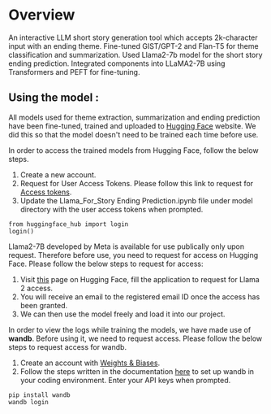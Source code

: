 # Overview
An interactive LLM short story generation tool which accepts 2k-character input with an ending theme. Fine-tuned GIST/GPT-2 and Flan-T5 
for theme classification and summarization. Used Llama2-7b model for the short story ending prediction. Integrated components into LLaMA2-7B 
using Transformers and PEFT for fine-tuning. 

## Using the model :
All models used for theme extraction, summarization and ending prediction have been fine-tuned, trained and uploaded to [Hugging Face](https://huggingface.co) website. We did this so that the model doesn't need to be trained each time before use.

In order to access the trained models from Hugging Face, follow the below steps.
1. Create a new account.
2. Request for User Access Tokens. Please follow this link to request for [Access tokens](https://huggingface.co/docs/hub/en/security-tokens).
3. Update the Llama_For_Story Ending Prediction.ipynb file under model directory with the user access tokens when prompted.

```
from huggingface_hub import login
login()
```
Llama2-7B developed by Meta is available for use publically only upon request. Therefore before use, you need to request for access on Hugging Face. 
Please follow the below steps to request for access: 
1. Visit [this](https://huggingface.co/meta-llama/Llama-2-7b) page on Hugging Face, fill the application to request for Llama 2 access.
2. You will receive an email to the registered email ID once the access has been granted.
3. We can then use the model freely and load it into our project.

In order to view the logs while training the models, we have made use of **wandb**. Before using it, we need to request access. 
Please follow the below steps to request access for wandb.
1. Create an account with [Weights & Biases](https://wandb.ai/site).
2. Follow the steps written in the documentation [here](https://docs.wandb.ai/quickstart) to set up wandb in your coding environment. Enter your API keys when prompted.

```
pip install wandb
wandb login
```

